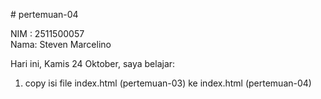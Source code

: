 # pertemuan-04

NIM : 2511500057<br>
Nama: Steven Marcelino<br>

Hari ini, Kamis 24 Oktober, saya belajar:
<ol>
<li>copy isi file index.html (pertemuan-03) ke index.html (pertemuan-04)</li>
</ol>